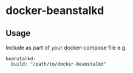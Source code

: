 # docker-beanstalkd

## Usage

Include as part of your docker-compose file e.g.

```
beanstalkd:
  build: "/path/to/docker-beanstalkd"
```
